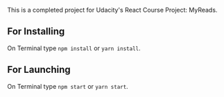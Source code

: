 This is a completed project for Udacity's React Course Project: MyReads.

## For Installing
On Terminal type `npm install` or `yarn install`.

## For Launching
On Terminal type `npm start` or `yarn start`.